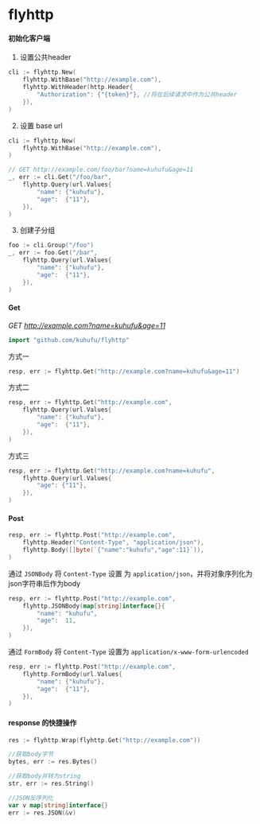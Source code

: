 # flyhttp

#### 初始化客户端

1. 设置公共header

```go
cli := flyhttp.New(
    flyhttp.WithBase("http://example.com"),
    flyhttp.WithHeader(http.Header{
        "Authorization": {"{token}"}, //将在后续请求中作为公共header
    }),
)
```

2. 设置 base url

```go
cli := flyhttp.New(
    flyhttp.WithBase("http://example.com"),
)

// GET http://example.com/foo/bar?name=kuhufu&age=11
_, err := cli.Get("/foo/bar",
    flyhttp.Query(url.Values{
        "name": {"kuhufu"},
        "age":  {"11"},
    }),
)
```

3. 创建子分组

```go
foo := cli.Group("/foo")
_, err := foo.Get("/bar",
    flyhttp.Query(url.Values{
        "name": {"kuhufu"},
        "age":  {"11"},
    }),
)
```



#### Get

*GET http://example.com?name=kuhufu&age=11*

```go
import "github.com/kuhufu/flyhttp"
```

方式一

```go
resp, err := flyhttp.Get("http://example.com?name=kuhufu&age=11")
```

方式二

```go
resp, err := flyhttp.Get("http://example.com",
    flyhttp.Query(url.Values{
        "name": {"kuhufu"},
        "age":  {"11"},
    }),
)
```

方式三

```go
resp, err := flyhttp.Get("http://example.com?name=kuhufu",
    flyhttp.Query(url.Values{
        "age": {"11"},
    }),
)
```


#### Post
```go
resp, err := flyhttp.Post("http://example.com",
    flyhttp.Header("Content-Type", "application/json"),
    flyhttp.Body([]byte(`{"name":"kuhufu","age":11}`)),
)
```

通过 `JSONBody` 将 `Content-Type` 设置 为 `application/json`，并将对象序列化为json字符串后作为body

```go
resp, err := flyhttp.Post("http://example.com",
    flyhttp.JSONBody(map[string]interface{}{
        "name": "kuhufu",
        "age":  11,
    }),
)
```

通过 `FormBody` 将 `Content-Type` 设置为 `application/x-www-form-urlencoded`

```go
resp, err := flyhttp.Post("http://example.com",
    flyhttp.FormBody(url.Values{
        "name": {"kuhufu"},
        "age":  {"11"},
    }),
)
```



#### response 的快捷操作

```go
res := flyhttp.Wrap(flyhttp.Get("http://example.com"))

//获取body字节
bytes, err := res.Bytes()

//获取body并转为string
str, err := res.String()

//JSON反序列化
var v map[string]interface{}
err := res.JSON(&v)
```

